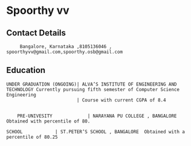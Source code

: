 # Spoorthy vv 


## Contact Details 

		 Bangalore, Karnataka ,8105136046 , spoorthyvv@gmail.com,spoorthy.osb@gmail.com

## Education

	UNDER GRADUATION (ONGOING)| ALVA’S INSTITUTE OF ENGINEERING AND TECHNOLOGY Currently pursuing fifth semester of Computer Science Engineering           
	                          | Course with current CGPA of 8.4
				
				
        PRE-UNIVESITY	          | NARAYANA PU COLLEGE , BANGALORE   Obtained with percentile of 80.
         
	SCHOOL			  | ST.PETER’S SCHOOL , BANGALORE  Obtained with a percentile of 80.25

		
		

 
                                                           

 

